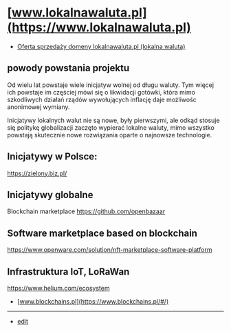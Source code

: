 # [www.lokalnawaluta.pl](https://www.lokalnawaluta.pl)

+ [Oferta sprzedaży domeny lokalnawaluta.pl (lokalna waluta)](https://premium.pl/lokalnawaluta.pl)

## powody powstania projektu

Od wielu lat powstaje wiele inicjatyw wolnej od długu waluty.
Tym więcej ich powstaje im częściej mówi się o likwidacji gotówki, która mimo szkodliwych działań rządów wywołujących inflację daje możliwośc anonimowej wymiany.

Inicjatywy lokalnych walut nie są nowe, były pierwszymi, ale odkąd stosuje się politykę globalizacji
zaczęto wypierać lokalne waluty, mimo wszystko powstają skutecznie nowe rozwiązania oparte o najnowsze technologie.


## Inicjatywy w Polsce:


https://zielony.biz.pl/



## Inicjatywy globalne

Blockchain marketplace
https://github.com/openbazaar


## Software marketplace based on blockchain
https://www.openware.com/solution/nft-marketplace-software-platform


## Infrastruktura IoT, LoRaWan
https://www.helium.com/ecosystem


+ [www.blockchains.pl](https://www.blockchains.pl/#/)

---
+ [edit](https://github.com/lokalnawaluta/www/edit/main/README.md)
